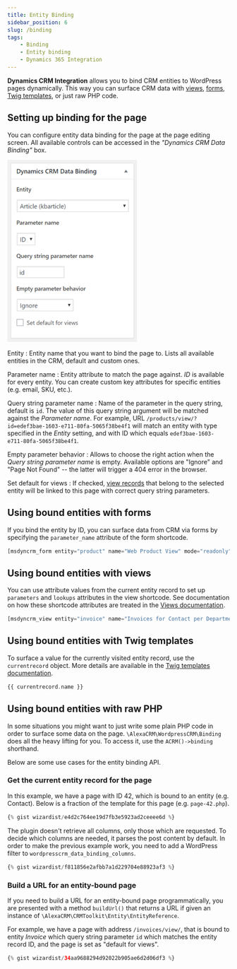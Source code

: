 ```yaml
---
title: Entity Binding
sidebar_position: 6
slug: /binding
tags:
    - Binding
    - Entity binding
    - Dynamics 365 Integration
---
```


**Dynamics CRM Integration** allows you to bind CRM entities to WordPress pages dynamically. This way you can surface CRM data with [views](./views.md), [forms](./forms.md), [Twig templates](./twig.md), or just raw PHP code.

## Setting up binding for the page

You can configure entity data binding for the page at the page editing screen. All available controls can be accessed in the *"Dynamics CRM Data Binding"* box.

![Data binding settings](./img/binding_fig1.png)

Entity
: Entity name that you want to bind the page to. Lists all available entities in the CRM, default and custom ones.

Parameter name
: Entity attribute to match the page against. *ID* is available for every entity. You can create custom key attributes for specific entities (e.g. email, SKU, etc.).

Query string parameter name
: Name of the parameter in the query string, default is `id`. The value of this query string argument will be matched against the *Parameter name*. For example, URL `/products/view/?id=edef3bae-1603-e711-80fa-5065f38be4f1` will match an entity with type specified in the *Entity* setting, and with ID which equals `edef3bae-1603-e711-80fa-5065f38be4f1`.

Empty parameter behavior
: Allows to choose the right action when the *Query string parameter name* is empty. Available options are "Ignore" and "Page Not Found" -- the latter will trigger a 404 error in the browser.

Set default for views
: If checked, [view records](./views.md) that belong to the selected entity will be linked to this page with correct query string parameters.

## Using bound entities with forms

If you bind the entity by ID, you can surface data from CRM via forms by specifying the `parameter_name` attribute of the form shortcode.

```php
[msdyncrm_form entity="product" name="Web Product View" mode="readonly" parameter_name="id"]
```

## Using bound entities with views

You can use attribute values from the current entity record to set up `parameters` and `lookups` attributes in the view shortcode. See documentation on how these shortcode attributes are treated in the [Views documentation](/wpcrm/views/).

```php
[msdyncrm_view entity="invoice" name="Invoices for Contact per Department" parameters="{currentrecord.department}" lookups="{contactid:currentrecord.id}"]
```

## Using bound entities with Twig templates

To surface a value for the currently visited entity record, use the `currentrecord` object. More details are available in the [Twig templates documentation](./twig.md).

```php
{{ currentrecord.name }}
```

## Using bound entities with raw PHP

In some situations you might want to just write some plain PHP code in order to surface some data on the page. `\AlexaCRM\WordpressCRM\Binding` does all the heavy lifting for you. To access it, use the `ACRM()->binding` shorthand.

Below are some use cases for the entity binding API.

### Get the current entity record for the page

In this example, we have a page with ID 42, which is bound to an entity (e.g. Contact). Below is a fraction of the template for this page (e.g. `page-42.php`).

```php
{% gist wizardist/e4d2c764ee19d7fb3e5923ad2ceeee6d %}
```

The plugin doesn't retrieve all columns, only those which are requested. To decide which columns are needed, it parses the post content by default. In order to make the previous example work, you need to add a WordPress filter to `wordpresscrm_data_binding_columns`.

```php
{% gist wizardist/f811856e2afbb7a1d229704e88923af3 %}
```

### Build a URL for an entity-bound page

If you need to build a URL for an entity-bound page programmatically, you are presented with a method `buildUrl()` that returns a URL if given an instance of `\AlexaCRM\CRMToolkit\Entity\EntityReference`.

For example, we have a page with address `/invoices/view/`, that is bound to entity *Invoice* which query string parameter `id` which matches the entity record ID, and the page is set as "default for views".

```php
{% gist wizardist/34aa9688294d92022b905ae6d2d06df3 %}
```

